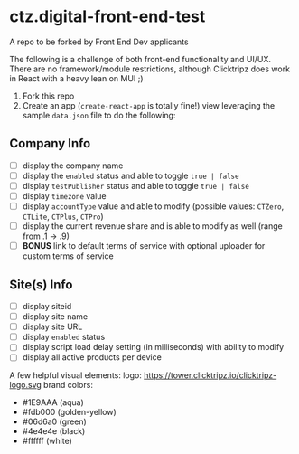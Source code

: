# ctz.digital-front-end-test
A repo to be forked by Front End Dev applicants

The following is a challenge of both front-end functionality and UI/UX. There are no framework/module restrictions, although Clicktripz does work in React with a heavy lean on MUI  ;)
1. Fork this repo
2. Create an app (`create-react-app` is totally fine!) view leveraging the sample `data.json` file to do the following:

## Company Info
  - [ ] display the company name
  - [ ] display the `enabled` status and able to toggle `true | false`
  - [ ] display `testPublisher` status and able to toggle `true | false`
  - [ ] display `timezone` value
  - [ ] display `accountType` value and able to modify (possible values: `CTZero`, `CTLite`, `CTPlus`, `CTPro`)
  - [ ] display the current revenue share and is able to modify as well (range from .1 -> .9)
  - [ ] **BONUS** link to default terms of service with optional uploader for custom terms of service

## Site(s) Info
  - [ ] display siteid
  - [ ] display site name
  - [ ] display site URL
  - [ ] display `enabled` status
  - [ ] display script load delay setting (in milliseconds) with ability to modify
  - [ ] display all active products per device

A few helpful visual elements:
logo: https://tower.clicktripz.io/clicktripz-logo.svg
brand colors: 
* #1E9AAA (aqua)
* #fdb000 (golden-yellow)
* #06d6a0 (green)
* #4e4e4e (black)
* #ffffff (white)
